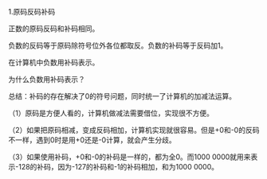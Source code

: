 1.原码反码补码

正数的原码反码和补码相同。

负数的反码等于原码除符号位外各位都取反。负数的补码等于反码加1。

在计算机中负数用补码表示。

为什么负数用补码表示？

总结：补码的存在解决了0的符号问题，同时统一了计算机的加减法运算。

（1）原码是方便人看的，计算机做减法需要借位，实现很不方便。

（2）如果把原码相减，变成反码相加，计算机实现就很容易。但是+0和-0的反码不一样，遇到0时是用+0还是-0计算，就会产生分歧。

（3）如果使用补码，+0和-0的补码是一样的，都为全0。而1000 0000就用来表示-128的补码，因为-127的补码和-1的补码相加，和为1000 0000。
